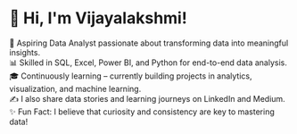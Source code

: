 <!--
**vijayalk0198/vijayalk0198** is a ✨ _special_ ✨ repository because its `README.md` (this file) appears on your GitHub profile.

Here are some ideas to get you started:

- 🔭 I’m currently working on ...
- 🌱 I’m currently learning ...
- 👯 I’m looking to collaborate on ...
- 🤔 I’m looking for help with ...
- 💬 Ask me about ...
- 📫 How to reach me: ...
- 😄 Pronouns: ...
- ⚡ Fun fact: ...
-->

# 👋 Hi, I'm Vijayalakshmi!

🎯 Aspiring Data Analyst passionate about transforming data into meaningful insights.  
📊 Skilled in SQL, Excel, Power BI, and Python for end-to-end data analysis.  
🎓 Continuously learning – currently building projects in analytics, visualization, and machine learning.  
✍️ I also share data stories and learning journeys on LinkedIn and Medium.  
✨ Fun Fact: I believe that curiosity and consistency are key to mastering data!
